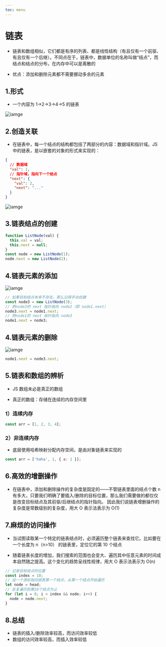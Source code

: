 ```yaml
---
toc: menu
---
```


# 链表

- 链表和数组相似，它们都是有序的列表、都是线性结构（有且仅有一个前驱、有且仅有一个后继）。不同点在于，链表中，数据单位的名称叫做“结点”，而结点和结点的分布，在内存中可以是离散的

- 优点：添加和删除元素都不需要挪动多余的元素

## 1.形式

- 一个内容为 1->2->3->4->5 的链表

![iamge](images/core/4.png)

## 2.创造关联

- 在链表中，每一个结点的结构都包括了两部分的内容：数据域和指针域。JS 中的链表，是以嵌套的对象的形式来实现的：

```json
{
  // 数据域
  "val": 1,
  // 指针域，指向下一个结点
  "next": {
    "val": 2,
    "next": "..."
  }
}
```

![iamge](images/core/5.png)

## 3.链表结点的创建

```js
function ListNode(val) {
  this.val = val;
  this.next = null;
}
const node = new ListNode(1);
node.next = new ListNode(2);
```

## 4.链表元素的添加

![iamge](images/core/6.png)

```js
// 如果目标结点本来不存在，那么记得手动创建
const node3 = new ListNode(3);
// 把node3的 next 指针指向 node2（即 node1.next）
node3.next = node1.next;
// 把node1的 next 指针指向 node3
node1.next = node3;
```

## 4.链表元素的删除

![iamge](images/core/7.png)

```js
node1.next = node3.next;
```

## 5.链表和数组的辨析

- JS 数组未必是真正的数组

- 真正的数组：存储在连续的内存空间里

### 1）连续内存

```js
const arr = [1, 2, 3, 4];
```

### 2）非连续内存

- 底层使用哈希映射分配内存空间，是由对象链表来实现的

```js
const arr = ['haha', 1, { a: 1 }];
```

## 6.高效的增删操作

- 在链表中，添加和删除操作的复杂度是固定的——不管链表里面的结点个数 n 有多大，只要我们明确了要插入/删除的目标位置，那么我们需要做的都仅仅是改变目标结点及其前驱/后继结点的指针指向。 因此我们说链表增删操作的复杂度是常数级别的复杂度，用大 O 表示法表示为 O(1)

## 7.麻烦的访问操作

- 当试图读取某一个特定的链表结点时，必须遍历整个链表来查找它。比如要在一个长度为 n（n>10） 的链表里，定位它的第 10 个结点

- 随着链表长度的增加，我们搜索的范围也会变大、遍历其中任意元素的时间成本自然随之提高。这个变化的趋势呈线性规律，用大 O 表示法表示为 O(n)

```js
// 记录目标结点的位置
const index = 10;
// 设一个游标指向链表第一个结点，从第一个结点开始遍历
let node = head;
// 反复遍历到第10个结点为止
for (let i = 0; i < index && node; i++) {
  node = node.next;
}
```

## 8.总结

- 链表的插入/删除效率较高，而访问效率较低
- 数组的访问效率较高，而插入效率较低

